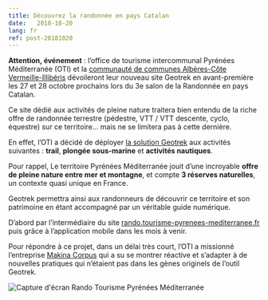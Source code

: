 ```yaml
---
title: Découvrez la randonnée en pays Catalan
date:   2018-10-20
lang: fr
ref: post-20181020
---
```


__Attention, événement__ : l’office de tourisme intercommunal Pyrénées Méditerranée (OTI)
 et la [communauté de communes Albères-Côte Vermeille-Illibéris](http://www.cc-alberes-cote-vermeille-illiberis.fr/)
 dévoileront leur nouveau site Geotrek en avant-première les 27 et 28 octobre prochains lors du 3e salon de la
 Randonnée en pays Catalan.

Ce site dédié aux activités de pleine nature traitera bien entendu de la riche offre de
 randonnée terrestre (pédestre,  VTT / VTT descente, cyclo, équestre) sur ce territoire…
 mais ne se limitera pas à cette dernière.

En effet, l’OTI a décidé de déployer [la solution Geotrek](http://geotrek.fr/)
 aux activités suivantes : **trail**, **plongée sous-marine** et **activités nautiques**.

Pour rappel, Le territoire Pyrénées Méditerranée jouit d’une incroyable **offre de pleine nature
 entre mer et montagne**, et compte **3 réserves naturelles**, un contexte quasi unique en France.

Geotrek permettra ainsi aux randonneurs de découvrir ce territoire et son patrimoine
 en étant accompagné par un véritable guide numérique.

D’abord par l’intermédiaire du site [rando.tourisme-pyrenees-mediterranee.fr](http://rando.tourisme-pyrenees-mediterranee.fr/)
 puis grâce à l’application mobile dans les mois à venir.

Pour répondre à ce projet, dans un délai très court, l’OTI a missionné l’entreprise
 [Makina Corpus](https://makina-corpus.com/) qui a su se montrer réactive et s’adapter
 à de nouvelles pratiques qui n’étaient pas dans les gènes originels de l’outil Geotrek.

<img style="max-width: 100%;" alt="Capture d'écran Rando Tourisme Pyrénées Méditerranée" src="{{ site.baseurl }}/assets/img/2018-10-20-toursime-pyrenees-mediterranee-800.jpg">
